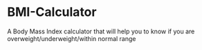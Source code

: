 # BMI-Calculator
A Body Mass Index calculator that will help you to know if you are overweight/underweight/within normal range
